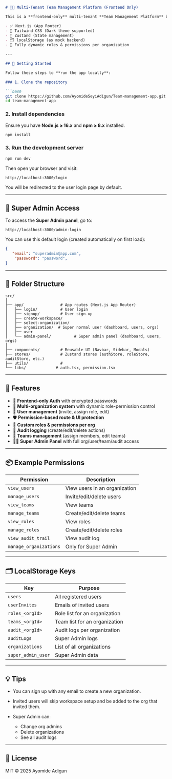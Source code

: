  

````markdown
# 🧑‍💼 Multi-Tenant Team Management Platform (Frontend Only)

This is a **frontend-only** multi-tenant **Team Management Platform** built with:

- ✅ Next.js (App Router)
- 🎨 Tailwind CSS (Dark theme supported)
- 🧠 Zustand (State management)
- 🗂 localStorage (as mock backend)
- 🔐 Fully dynamic roles & permissions per organization

---

## 🚀 Getting Started

Follow these steps to **run the app locally**:

### 1. Clone the repository

```bash
git clone https://github.com/AyomideSeyiAdigun/Team-management-app.git
cd team-management-app
````

### 2. Install dependencies

Ensure you have **Node.js ≥ 16.x** and **npm ≥ 8.x** installed.

```bash
npm install
```

### 3. Run the development server

```bash
npm run dev
```

Then open your browser and visit:

```
http://localhost:3000/login
```

You will be redirected to the user login page by default.

---

## 🧪 Super Admin Access

To access the **Super Admin panel**, go to:

```
http://localhost:3000/admin-login
```

You can use this default login (created automatically on first load):

```json
{
   "email": "superadmin@app.com",
    "password": "password",
}
```

---

## 📁 Folder Structure

```
src/
│
├── app/                # App routes (Next.js App Router)
│   ├── login/          # User login
│   ├── signup/         # User sign-up
│   ├── create-workspace/
│   ├── select-organization/
│   ├── organization/  # Super normal user (dashboard, users, orgs)
│   ├── user
│   └── admin-panel/          # Super admin panel (dashboard, users, orgs)
│
├── components/         # Reusable UI (Navbar, Sidebar, Modals)
├── stores/             # Zustand stores (authStore, roleStore, auditStore, etc.)
├── utils/              #
└── libs/             # auth.tsx, permission.tsx
```

---

## 🧠 Features

* 🔐 **Frontend-only Auth** with encrypted passwords
* 🏢 **Multi-organization system** with dynamic role-permission control
* 👤 **User management** (invite, assign role, edit)
* 🛡 **Permission-based route & UI protection**
* 🧩 **Custom roles & permissions per org**
* 📜 **Audit logging** (create/edit/delete actions)
* 👥 **Teams management** (assign members, edit teams)
* 👨‍💼 **Super Admin Panel** with full org/user/team/audit access

---

## 📦 Example Permissions

| Permission             | Description                   |
| ---------------------- | ----------------------------- |
| `view_users`           | View users in an organization |
| `manage_users`         | Invite/edit/delete users      |
| `view_teams`           | View teams                    |
| `manage_teams`         | Create/edit/delete teams      |
| `view_roles`           | View roles                    |
| `manage_roles`         | Create/edit/delete roles      |
| `view_audit_trail`     | View audit log                |
| `manage_organizations` | Only for Super Admin          |

---

## 🗂 LocalStorage Keys

| Key                | Purpose                       |
| ------------------ | ----------------------------- |
| `users`            | All registered users          |
| `userInvites`      | Emails of invited users       |
| `roles_<orgId>`    | Role list for an organization |
| `teams_<orgId>`    | Team list for an organization |
| `audit_<orgId>`    | Audit logs per organization   |
| `auditLogs`        | Super Admin logs              |
| `organizations`    | List of all organizations     |
| `super_admin_user` | Super Admin data              |

---

## 💡 Tips

* You can sign up with any email to create a new organization.
* Invited users will skip workspace setup and be added to the org that invited them.
* Super Admin can:

  * Change org admins
  * Delete organizations
  * See all audit logs

---
 
 

## 📄 License

MIT © 2025 Ayomide Adigun

```

 